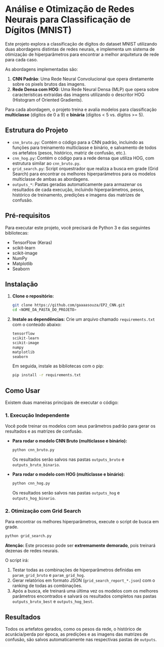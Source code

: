 # Análise e Otimização de Redes Neurais para Classificação de Dígitos (MNIST)

Este projeto explora a classificação de dígitos do dataset MNIST utilizando duas abordagens distintas de redes neurais, e implementa um sistema de otimização de hiperparâmetros para encontrar a melhor arquitetura de rede para cada caso.

As abordagens implementadas são:
1.  **CNN Padrão**: Uma Rede Neural Convolucional que opera diretamente sobre os pixels brutos das imagens.
2.  **Rede Densa com HOG**: Uma Rede Neural Densa (MLP) que opera sobre características extraídas das imagens utilizando o descritor HOG (Histogram of Oriented Gradients).

Para cada abordagem, o projeto treina e avalia modelos para classificação **multiclasse** (dígitos de 0 a 9) e **binária** (dígitos < 5 vs. dígitos >= 5).

## Estrutura do Projeto

-   `cnn_bruto.py`: Contém o código para a CNN padrão, incluindo as funções para treinamento multiclasse e binário, e salvamento de todos os artefatos (pesos, histórico, matriz de confusão, etc.).
-   `cnn_hog.py`: Contém o código para a rede densa que utiliza HOG, com estrutura similar ao `cnn_bruto.py`.
-   `grid_search.py`: Script orquestrador que realiza a busca em grade (Grid Search) para encontrar os melhores hiperparâmetros para os modelos multiclasse de ambas as abordagens.
-   `outputs_*`: Pastas geradas automaticamente para armazenar os resultados de cada execução, incluindo hiperparâmetros, pesos, histórico de treinamento, predições e imagens das matrizes de confusão.

## Pré-requisitos

Para executar este projeto, você precisará de Python 3 e das seguintes bibliotecas:

-   TensorFlow (Keras)
-   scikit-learn
-   scikit-image
-   NumPy
-   Matplotlib
-   Seaborn

## Instalação

1.  **Clone o repositório:**
    ```bash
    git clone https://github.com/gaaaasouza/EP2_CNN.git
    cd <NOME_DA_PASTA_DO_PROJETO>
    ```

2.  **Instale as dependências:**
    Crie um arquivo chamado `requirements.txt` com o conteúdo abaixo:
    ```txt
    tensorflow
    scikit-learn
    scikit-image
    numpy
    matplotlib
    seaborn
    ```
    Em seguida, instale as bibliotecas com o pip:
    ```bash
    pip install -r requirements.txt
    ```

## Como Usar

Existem duas maneiras principais de executar o código:

### 1. Execução Independente

Você pode treinar os modelos com seus parâmetros padrão para gerar os resultados e as matrizes de confusão.

-   **Para rodar o modelo CNN Bruto (multiclasse e binário):**
    ```bash
    python cnn_bruto.py
    ```
    Os resultados serão salvos nas pastas `outputs_bruto` e `outputs_bruto_binario`.

-   **Para rodar o modelo com HOG (multiclasse e binário):**
    ```bash
    python cnn_hog.py
    ```
    Os resultados serão salvos nas pastas `outputs_hog` e `outputs_hog_binario`.

### 2. Otimização com Grid Search

Para encontrar os melhores hiperparâmetros, execute o script de busca em grade.

```bash
python grid_search.py
```

**Atenção:** Este processo pode ser **extremamente demorado**, pois treinará dezenas de redes neurais.

O script irá:
1.  Testar todas as combinações de hiperparâmetros definidas em `param_grid_bruto` e `param_grid_hog`.
2.  Gerar relatórios em formato JSON (`grid_search_report_*.json`) com o ranking de todas as combinações.
3.  Após a busca, ele treinará uma última vez os modelos com os melhores parâmetros encontrados e salvará os resultados completos nas pastas `outputs_bruto_best` e `outputs_hog_best`.

## Resultados

Todos os artefatos gerados, como os pesos da rede, o histórico de acurácia/perda por época, as predições e as imagens das matrizes de confusão, são salvos automaticamente nas respectivas pastas de `outputs`.